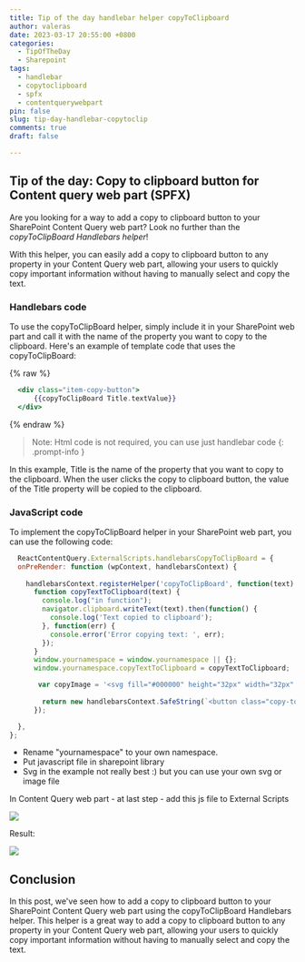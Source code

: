 ```yaml
---
title: Tip of the day handlebar helper copyToClipboard
author: valeras
date: 2023-03-17 20:55:00 +0800
categories:
  - TipOfTheDay
  - Sharepoint
tags:
  - handlebar
  - copytoclipboard
  - spfx
  - contentquerywebpart
pin: false
slug: tip-day-handlebar-copytoclip
comments: true
draft: false

---
```


## Tip of the day: Copy to clipboard button for Content query web part (SPFX)

Are you looking for a way to add a copy to clipboard button to your SharePoint Content Query web part? Look no further than the *copyToClipBoard Handlebars helper*!

With this helper, you can easily add a copy to clipboard button to any property in your Content Query web part, allowing your users to quickly copy important information without having to manually select and copy the text. 

### Handlebars code

To use the copyToClipBoard helper, simply include it in your SharePoint web part and call it with the name of the property you want to copy to the clipboard. Here's an example of template code that uses the copyToClipBoard:

{% raw %}
```hbs
  <div class="item-copy-button">
      {{copyToClipBoard Title.textValue}}
  </div>
```
{% endraw %}

> Note: Html code is not required, you can use just handlebar code
  {: .prompt-info }

In this example, Title is the name of the property that you want to copy to the clipboard. When the user clicks the copy to clipboard button, the value of the Title property will be copied to the clipboard.

### JavaScript code

To implement the copyToClipBoard helper in your SharePoint web part, you can use the following code:

```javascript
  ReactContentQuery.ExternalScripts.handlebarsCopyToClipBoard = {
  onPreRender: function (wpContext, handlebarsContext) {
    
    handlebarsContext.registerHelper('copyToClipBoard', function(text) {
      function copyTextToClipboard(text) {
        console.log("in function");
        navigator.clipboard.writeText(text).then(function() {
          console.log('Text copied to clipboard');
        }, function(err) {
          console.error('Error copying text: ', err);
        });
      }
      window.yournamespace = window.yournamespace || {};
      window.yournamespace.copyTextToClipboard = copyTextToClipboard;

       var copyImage = '<svg fill="#000000" height="32px" width="32px" version="1.1" id="Layer_1" xmlns="http://www.w3.org/2000/svg" xmlns:xlink="http://www.w3.org/1999/xlink" viewBox="0 0 64 64" xml:space="preserve"><g id="SVGRepo_bgCarrier" stroke-width="0"></g><g id="SVGRepo_tracerCarrier" stroke-linecap="round" stroke-linejoin="round"></g><g id="SVGRepo_iconCarrier"> <g id="Text-files"> <path d="M53.9791489,9.1429005H50.010849c-0.0826988,0-0.1562004,0.0283995-0.2331009,0.0469999V5.0228 C49.7777481,2.253,47.4731483,0,44.6398468,0h-34.422596C7.3839517,0,5.0793519,2.253,5.0793519,5.0228v46.8432999 c0,2.7697983,2.3045998,5.0228004,5.1378999,5.0228004h6.0367002v2.2678986C16.253952,61.8274002,18.4702511,64,21.1954517,64 h32.783699c2.7252007,0,4.9414978-2.1725998,4.9414978-4.8432007V13.9861002 C58.9206467,11.3155003,56.7043495,9.1429005,53.9791489,9.1429005z M7.1110516,51.8661003V5.0228 c0-1.6487999,1.3938999-2.9909999,3.1062002-2.9909999h34.422596c1.7123032,0,3.1062012,1.3422,3.1062012,2.9909999v46.8432999 c0,1.6487999-1.393898,2.9911003-3.1062012,2.9911003h-34.422596C8.5049515,54.8572006,7.1110516,53.5149002,7.1110516,51.8661003z M56.8888474,59.1567993c0,1.550602-1.3055,2.8115005-2.9096985,2.8115005h-32.783699 c-1.6042004,0-2.9097996-1.2608986-2.9097996-2.8115005v-2.2678986h26.3541946 c2.8333015,0,5.1379013-2.2530022,5.1379013-5.0228004V11.1275997c0.0769005,0.0186005,0.1504021,0.0469999,0.2331009,0.0469999 h3.9682999c1.6041985,0,2.9096985,1.2609005,2.9096985,2.8115005V59.1567993z"></path> <path d="M38.6031494,13.2063999H16.253952c-0.5615005,0-1.0159006,0.4542999-1.0159006,1.0158005 c0,0.5615997,0.4544001,1.0158997,1.0159006,1.0158997h22.3491974c0.5615005,0,1.0158997-0.4542999,1.0158997-1.0158997 C39.6190491,13.6606998,39.16465,13.2063999,38.6031494,13.2063999z"></path> <path d="M38.6031494,21.3334007H16.253952c-0.5615005,0-1.0159006,0.4542999-1.0159006,1.0157986 c0,0.5615005,0.4544001,1.0159016,1.0159006,1.0159016h22.3491974c0.5615005,0,1.0158997-0.454401,1.0158997-1.0159016 C39.6190491,21.7877007,39.16465,21.3334007,38.6031494,21.3334007z"></path> <path d="M38.6031494,29.4603004H16.253952c-0.5615005,0-1.0159006,0.4543991-1.0159006,1.0158997 s0.4544001,1.0158997,1.0159006,1.0158997h22.3491974c0.5615005,0,1.0158997-0.4543991,1.0158997-1.0158997 S39.16465,29.4603004,38.6031494,29.4603004z"></path> <path d="M28.4444485,37.5872993H16.253952c-0.5615005,0-1.0159006,0.4543991-1.0159006,1.0158997 s0.4544001,1.0158997,1.0159006,1.0158997h12.1904964c0.5615025,0,1.0158005-0.4543991,1.0158005-1.0158997 S29.0059509,37.5872993,28.4444485,37.5872993z"></path> </g> </g></svg>';
       
        return new handlebarsContext.SafeString(`<button class="copy-to-clipboard-button" onclick="yournamespace.copyTextToClipboard('${text}')">${copyImage}</button>`);
      });

  },
};
```

- Rename "yournamespace" to your own namespace. 
- Put javascript file in sharepoint library
- Svg in the example not really best :) but you can use your own svg or image file

In Content Query web part - at last step - add this js file to External Scripts

![](/img/posts/contentQueryWebpartLaststep1.PNG)

Result:

![](/img/posts/contentqueryresult1.PNG)

## Conclusion

In this post, we've seen how to add a copy to clipboard button to your SharePoint Content Query web part using the copyToClipBoard Handlebars helper. This helper is a great way to add a copy to clipboard button to any property in your Content Query web part, allowing your users to quickly copy important information without having to manually select and copy the text.
